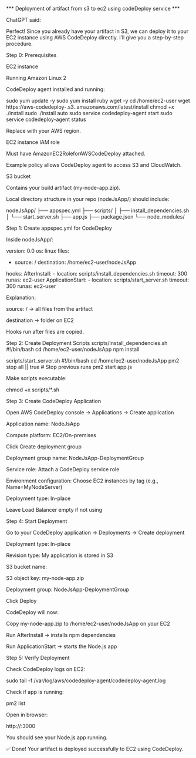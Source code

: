 *** Deployment of artifact from s3 to ec2 using codeDeploy service ***

ChatGPT said:

Perfect! Since you already have your artifact in S3, we can deploy it to your EC2 instance using AWS CodeDeploy directly. I’ll give you a step-by-step procedure.

Step 0: Prerequisites

EC2 instance

Running Amazon Linux 2

CodeDeploy agent installed and running:

sudo yum update -y
sudo yum install ruby wget -y
cd /home/ec2-user
wget https://aws-codedeploy-<region>.s3.<region>.amazonaws.com/latest/install
chmod +x ./install
sudo ./install auto
sudo service codedeploy-agent start
sudo service codedeploy-agent status


Replace <region> with your AWS region.

EC2 instance IAM role

Must have AmazonEC2RoleforAWSCodeDeploy attached.

Example policy allows CodeDeploy agent to access S3 and CloudWatch.

S3 bucket

Contains your build artifact (my-node-app.zip).

Local directory structure in your repo (nodeJsApp/) should include:

nodeJsApp/
├── appspec.yml
├── scripts/
│   ├── install_dependencies.sh
│   └── start_server.sh
├── app.js
├── package.json
└── node_modules/

Step 1: Create appspec.yml for CodeDeploy

Inside nodeJsApp/:

version: 0.0
os: linux
files:
  - source: /
    destination: /home/ec2-user/nodeJsApp

hooks:
  AfterInstall:
    - location: scripts/install_dependencies.sh
      timeout: 300
      runas: ec2-user
  ApplicationStart:
    - location: scripts/start_server.sh
      timeout: 300
      runas: ec2-user


Explanation:

source: / → all files from the artifact

destination → folder on EC2

Hooks run after files are copied.

Step 2: Create Deployment Scripts
scripts/install_dependencies.sh
#!/bin/bash
cd /home/ec2-user/nodeJsApp
npm install

scripts/start_server.sh
#!/bin/bash
cd /home/ec2-user/nodeJsApp
pm2 stop all || true   # Stop previous runs
pm2 start app.js


Make scripts executable:

chmod +x scripts/*.sh

Step 3: Create CodeDeploy Application

Open AWS CodeDeploy console → Applications → Create application

Application name: NodeJsApp

Compute platform: EC2/On-premises

Click Create deployment group

Deployment group name: NodeJsApp-DeploymentGroup

Service role: Attach a CodeDeploy service role

Environment configuration: Choose EC2 instances by tag (e.g., Name=MyNodeServer)

Deployment type: In-place

Leave Load Balancer empty if not using

Step 4: Start Deployment

Go to your CodeDeploy application → Deployments → Create deployment

Deployment type: In-place

Revision type: My application is stored in S3

S3 bucket name: <your-artifact-bucket>

S3 object key: my-node-app.zip

Deployment group: NodeJsApp-DeploymentGroup

Click Deploy

CodeDeploy will now:

Copy my-node-app.zip to /home/ec2-user/nodeJsApp on your EC2

Run AfterInstall → installs npm dependencies

Run ApplicationStart → starts the Node.js app

Step 5: Verify Deployment

Check CodeDeploy logs on EC2:

sudo tail -f /var/log/aws/codedeploy-agent/codedeploy-agent.log


Check if app is running:

pm2 list


Open in browser:

http://<EC2-Public-IP>:3000


You should see your Node.js app running.

✅ Done! Your artifact is deployed successfully to EC2 using CodeDeploy.
